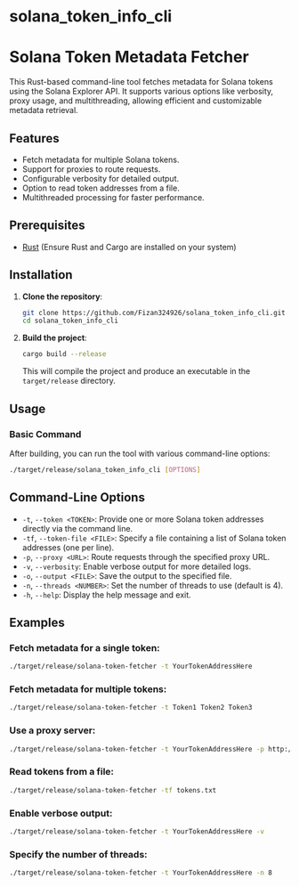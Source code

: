 # solana_token_info_cli
# Solana Token Metadata Fetcher

This Rust-based command-line tool fetches metadata for Solana tokens using the Solana Explorer API. It supports various options like verbosity, proxy usage, and multithreading, allowing efficient and customizable metadata retrieval.

## Features
- Fetch metadata for multiple Solana tokens.
- Support for proxies to route requests.
- Configurable verbosity for detailed output.
- Option to read token addresses from a file.
- Multithreaded processing for faster performance.

## Prerequisites
- [Rust](https://www.rust-lang.org/tools/install) (Ensure Rust and Cargo are installed on your system)

## Installation

1. **Clone the repository**:
    ```sh
    git clone https://github.com/Fizan324926/solana_token_info_cli.git
    cd solana_token_info_cli
    ```

2. **Build the project**:
    ```sh
    cargo build --release
    ```

   This will compile the project and produce an executable in the `target/release` directory.

## Usage

### Basic Command

After building, you can run the tool with various command-line options:

```sh
./target/release/solana_token_info_cli [OPTIONS]

```

## Command-Line Options

- `-t`, `--token <TOKEN>`: Provide one or more Solana token addresses directly via the command line.
- `-tf`, `--token-file <FILE>`: Specify a file containing a list of Solana token addresses (one per line).
- `-p`, `--proxy <URL>`: Route requests through the specified proxy URL.
- `-v`, `--verbosity`: Enable verbose output for more detailed logs.
- `-o`, `--output <FILE>`: Save the output to the specified file.
- `-n`, `--threads <NUMBER>`: Set the number of threads to use (default is 4).
- `-h`, `--help`: Display the help message and exit.

## Examples

### Fetch metadata for a single token:
```sh
./target/release/solana-token-fetcher -t YourTokenAddressHere
```

### Fetch metadata for multiple tokens:
```sh
./target/release/solana-token-fetcher -t Token1 Token2 Token3
```
### Use a proxy server:
```sh
./target/release/solana-token-fetcher -t YourTokenAddressHere -p http://yourproxy.com:8080
```
### Read tokens from a file:
```sh
./target/release/solana-token-fetcher -tf tokens.txt
```
### Enable verbose output:
```sh
./target/release/solana-token-fetcher -t YourTokenAddressHere -v
```
### Specify the number of threads:
```sh
./target/release/solana-token-fetcher -t YourTokenAddressHere -n 8
```
